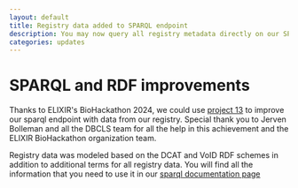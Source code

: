 ```yaml
---
layout: default
title: Registry data added to SPARQL endpoint
description: You may now query all registry metadata directly on our SPARQL endpoint!
categories: updates
---
```


# SPARQL and RDF improvements

Thanks to ELIXIR's BioHackathon 2024, we could use [project 13](https://github.com/elixir-europe/biohackathon-projects-2024/blob/main/13.md) to improve our sparql endpoint with data from our registry. Special thank you to Jerven Bolleman and all the DBCLS team for all the help in this achievement and the ELIXIR BioHackathon organization team.

Registry data was modeled based on the DCAT and VoID RDF schemes in addition to additional terms for all registry data. You will find all the information that you need to use it in our [sparql documentation page](/pages/sparql) 